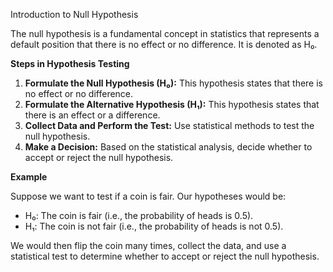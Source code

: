 Introduction to Null Hypothesis

The null hypothesis is a fundamental concept in statistics that represents a default position that there is no effect or no difference. It is denoted as H₀.

**Steps in Hypothesis Testing**

1. **Formulate the Null Hypothesis (H₀):** This hypothesis states that there is no effect or no difference.
2. **Formulate the Alternative Hypothesis (H₁):** This hypothesis states that there is an effect or a difference.
3. **Collect Data and Perform the Test:** Use statistical methods to test the null hypothesis.
4. **Make a Decision:** Based on the statistical analysis, decide whether to accept or reject the null hypothesis.

**Example**

Suppose we want to test if a coin is fair. Our hypotheses would be:

- H₀: The coin is fair (i.e., the probability of heads is 0.5).
- H₁: The coin is not fair (i.e., the probability of heads is not 0.5).

We would then flip the coin many times, collect the data, and use a statistical test to determine whether to accept or reject the null hypothesis.